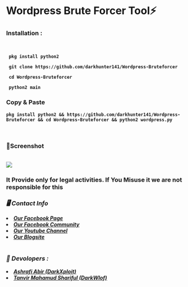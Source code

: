 <b><h1>Wordpress Brute Forcer Tool⚡</h1><b>

<h3><b>Installation : </b></h3>
<br>

```
 pkg install python2
```
```
 git clone https://github.com/darkhunter141/Wordpress-Bruteforcer
```
```
 cd Wordpress-Bruteforcer
```
```
 python2 main
```
<h3><b>Copy & Paste</b></h3>

```
pkg install python2 && https://github.com/darkhunter141/Wordpress-Bruteforcer && cd Wordpress-Bruteforcer && python2 wordpress.py
```
<br>
<h3><b>📸Screenshot</b></h3>
<br>
<img src="https://raw.githubusercontent.com/darkhunter141/Fake-Address-Genaretor/main/PicsArt_05-08-02.05.01.jpg">
<br>
<h3> It Provide only for legal activities. If You Misuse it we are not responsible for this</h3>
<h3><b><i>🖥️ Contact Info </i></b></h3>
<li>  <i><a href="https://www.facebook.com/darkhunter141/">Our Facebook Page </a></i></li>
<li>  <i><a href="https://www.facebook.com/groups/428641821766559/?ref=share">Our Facebook Community</a></i></li>
<li>  <i><a href="https://youtube.com/channel/UCkSB55ezk_2vPVwoqmPVZwg">Our Youtube Channel</a></i></li>
<li>  <i><a href="https://darkhunt3r141.blogspot.com/?m=1">Our Blogsite</a></i></li>

<br>
<h3><b><i>🤠 Devolopers :</i></b></h3>
<li> <i><a href="https://www.facebook.com/ashrafiabir04">Ashrafi Abir (DarkXploit)</a></i></li>
<li>  <i><a href="https://www.facebook.com/tanvirmahamud.shariful.3">Tanvir Mahamud Shariful (DarkWlof)</a></i></li>


